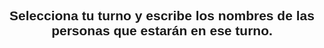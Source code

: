 <!DOCTYPE html>
<html lang="es">
<head>
  <meta charset="UTF-8">
  <meta name="viewport" content="width=device-width, initial-scale=1.0">
  <title>Selecciona tu Turno</title>
  <style>
    body {
      font-family: Arial, sans-serif;
      text-align: center;
    }

    .turno {
      margin: 10px;
      padding: 10px;
      border: 1px solid black;
      display: inline-block;
      cursor: pointer;
      white-space: pre-line;
      width: 200px;
    }

    .ocupado {
      background-color: lightgray;
      cursor: not-allowed;
    }

    /* Estilo modal */
    .modal {
      display: none;
      position: fixed;
      z-index: 999;
      left: 0;
      top: 0;
      width: 100%;
      height: 100%;
      overflow: auto;
      background-color: rgba(0,0,0,0.5);
    }

    .modal-content {
      background-color: #fff;
      margin: 10% auto;
      padding: 20px;
      border: 1px solid #888;
      width: 300px;
      text-align: left;
      border-radius: 10px;
    }

    .modal-content input {
      width: 100%;
      padding: 8px;
      margin-top: 10px;
      margin-bottom: 10px;
    }

    .modal-content button {
      padding: 8px 16px;
      margin-right: 10px;
    }
  </style>
</head>
<body>
  <h2>Selecciona tu turno y escribe los nombres de las personas que estarán en ese turno.</h2>
  <div id="turnos"></div>

  <!-- Modal -->
  <div id="turnoModal" class="modal">
    <div class="modal-content">
      <h3>Confirmar Turno</h3>
      <p id="turnoSeleccionadoTexto"></p>
      <input type="text" id="nombreInput" placeholder="Escribe los nombres aquí">
      <br>
      <button id="confirmarBtn">Confirmar</button>
      <button onclick="cerrarModal()">Cancelar</button>
    </div>
  </div>

  <script type="module">
    import { initializeApp } from "https://www.gstatic.com/firebasejs/9.6.1/firebase-app.js";
    import { getDatabase, ref, get, set, onValue } from "https://www.gstatic.com/firebasejs/9.6.1/firebase-database.js";

    const firebaseConfig = {
      apiKey: "AIzaSyBnm4eifYOOoZ_H03Q0IOCmCs2E1ARPKQ0",
      authDomain: "exhibidores-37a1e.firebaseapp.com",
      databaseURL: "https://exhibidores-37a1e-default-rtdb.firebaseio.com/",
      projectId: "exhibidores-37a1e",
      storageBucket: "exhibidores-37a1e.appspot.com",
      messagingSenderId: "832454027212",
      appId: "1:832454027212:web:50dabadc51b3a559145f69",
      measurementId: "G-2BZD17QEL0"
    };

    const app = initializeApp(firebaseConfig);
    const database = getDatabase(app);

    const turnos = [
      { hora: '07:00 - 09:00', punto: 'Punto Tibabuyes' },
      { hora: '09:00 - 11:00', punto: 'Punto Tibabuyes' },
      { hora: '11:00 - 1:00 p.m.', punto: 'Punto Tibabuyes' },
      { hora: '1:00 - 3:00 p.m.', punto: 'Punto Tibabuyes' },
      { hora: '3:00 - 5:00 p.m.', punto: 'Punto Tibabuyes' },
      { hora: '5:00 - 7:00 p.m.', punto: 'Punto Tibabuyes' },
      { hora: '07:00 - 09:00', punto: 'Punto Afidro' },
      { hora: '09:00 - 11:00', punto: 'Punto Afidro' },
      { hora: '11:00 - 1:00 p.m.', punto: 'Punto Afidro' },
      { hora: '1:00 - 3:00 p.m.', punto: 'Punto Afidro' },
      { hora: '3:00 - 5:00 p.m.', punto: 'Punto Afidro' },
      { hora: '5:00 - 7:00 p.m.', punto: 'Punto Afidro' },
      { hora: '07:00 - 09:00', punto: 'Punto Yaiti' },
      { hora: '09:00 - 11:00', punto: 'Punto Yaiti' },
      { hora: '11:00 - 1:00 p.m.', punto: 'Punto Yaiti' },
      { hora: '1:00 - 3:00 p.m.', punto: 'Punto Yaiti' },
      { hora: '3:00 - 5:00 p.m.', punto: 'Punto Yaiti' },
      { hora: '5:00 - 7:00 p.m.', punto: 'Punto Yaiti' },
    ];

    let turnoActualSeleccionado = null;

    function cargarTurnos() {
      const turnosContainer = document.getElementById("turnos");
      turnosContainer.innerHTML = "";

      const turnosRef = ref(database, "turnosOcupados");

      get(turnosRef).then(snapshot => {
        const turnosOcupados = snapshot.val() || {};

        turnos.forEach((turno, index) => {
          const div = document.createElement("div");
          div.className = "turno";
          div.innerText = `${turno.hora} - ${turno.punto}`;

          if (turnosOcupados[index]) {
            div.classList.add("ocupado");
            div.innerText += `\nOcupado por: ${turnosOcupados[index]}`;
          } else {
            div.onclick = () => abrirModal(index);
          }

          turnosContainer.appendChild(div);
        });
      });
    }

    function abrirModal(index) {
      turnoActualSeleccionado = index;
      document.getElementById("turnoSeleccionadoTexto").innerText = `${turnos[index].hora} - ${turnos[index].punto}`;
      document.getElementById("nombreInput").value = "";
      document.getElementById("turnoModal").style.display = "block";
    }

    function cerrarModal() {
      document.getElementById("turnoModal").style.display = "none";
    }

    document.getElementById("confirmarBtn").onclick = () => {
      const nombres = document.getElementById("nombreInput").value.trim();
      if (!nombres) {
        alert("Debes escribir al menos un nombre.");
        return;
      }

      const turnoRef = ref(database, `turnosOcupados/${turnoActualSeleccionado}`);
      get(turnoRef).then(snapshot => {
        if (!snapshot.exists()) {
          set(turnoRef, nombres).then(() => {
            cerrarModal();
            alert("Turno registrado con éxito.");
          });
        } else {
          cerrarModal();
          alert("Este turno ya ha sido ocupado.");
        }
      });
    };

    onValue(ref(database, "turnosOcupados"), cargarTurnos);
  </script>
</body>
</html>

